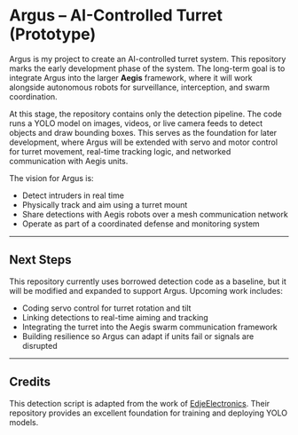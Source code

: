 # Argus – AI-Controlled Turret (Prototype)

Argus is my project to create an AI-controlled turret system. This repository marks the early development phase of the system. The long-term goal is to integrate Argus into the larger **Aegis** framework, where it will work alongside autonomous robots for surveillance, interception, and swarm coordination.

At this stage, the repository contains only the detection pipeline. The code runs a YOLO model on images, videos, or live camera feeds to detect objects and draw bounding boxes. This serves as the foundation for later development, where Argus will be extended with servo and motor control for turret movement, real-time tracking logic, and networked communication with Aegis units.

The vision for Argus is:
- Detect intruders in real time
- Physically track and aim using a turret mount
- Share detections with Aegis robots over a mesh communication network
- Operate as part of a coordinated defense and monitoring system

---

## Next Steps

This repository currently uses borrowed detection code as a baseline, but it will be modified and expanded to support Argus. Upcoming work includes:
- Coding servo control for turret rotation and tilt  
- Linking detections to real-time aiming and tracking  
- Integrating the turret into the Aegis swarm communication framework  
- Building resilience so Argus can adapt if units fail or signals are disrupted  

---

## Credits

This detection script is adapted from the work of [EdjeElectronics](https://github.com/EdjeElectronics/Train-and-Deploy-YOLO-Models). Their repository provides an excellent foundation for training and deploying YOLO models.

